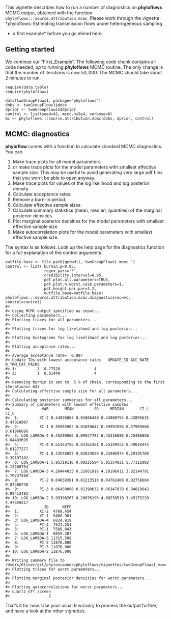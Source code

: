 This vignette describes how to run a number of diagnostics on
**phyloflows** MCMC output, obtained with the function
`phyloflows:::source.attribution.mcmc`. Please work through the vignette
*phyloflows: Estimating transmission flows under heterogeneous sampling
- a first example* before you go ahead here.

Getting started
---------------

We continue our “First\_Example”. The following code chunk contains all
code needed, up to running **phyloflows** MCMC routine. The only change
is that the number of iterations is now 50, 000. The MCMC should take
about 2 minutes to run.

    require(data.table)
    require(phyloflows)

    data(twoGroupFlows1, package="phyloflows")
    dobs <- twoGroupFlows1$dobs
    dprior <- twoGroupFlows1$dprior
    control <- list(seed=42, mcmc.n=5e4, verbose=0)
    mc <- phyloflows:::source.attribution.mcmc(dobs, dprior, control)

MCMC: diagnostics
-----------------

**phyloflow** comes with a function to calculate standard MCMC
diagnostics. You can

1.  Make trace plots for all model parameters;
2.  or make trace plots for the model parameters with smallest effective
    sample size. This may be useful to avoid generating very large pdf
    files that you won t be able to open anyway.
3.  Make trace plots for values of the log likelihood and log posterior
    density.
4.  Calculate acceptance rates.
5.  Remove a burn-in period.
6.  Calculate effective sample sizes.
7.  Calculate summary statistics (mean, median, quantiles) of the
    marginal posterior densities.
8.  Plot marginal posterior densities for the model parameters with
    smallest effective sample size.
9.  Make autocorrelation plots for the model parameters with smallest
    effective sample size.

The syntax is as follows. Look up the help page for the diagnostics
function for a full explanation of the control arguments.

    outfile.base <- file.path(getwd(),'twoGroupFlows1_mcmc_') 
    control <- list( burnin.p=0.05, 
                     regex_pars='*', 
                     credibility.interval=0.95, 
                     pdf.plot.all.parameters=TRUE, 
                     pdf.plot.n.worst.case.parameters=1, 
                     pdf.height.per.par=1.2, 
                     outfile.base=outfile.base)
    phyloflows:::source.attribution.mcmc.diagnostics(mc=mc, control=control)
    #> 
    #> Using MCMC output specified as input...
    #> Collecting parameters...
    #> Plotting traces for all parameters...
    #> 
    #> Plotting traces for log likelihood and log posterior...
    #> 
    #> Plotting histograms for log likelihood and log posterior...
    #> 
    #> Plotting acceptance rates...
    #> 
    #> Average acceptance rate=  0.897
    #> Update IDs with lowest acceptance rates   UPDATE_ID ACC_RATE N_TRM_CAT_PAIRS
    #> 1:         2  0.77528               4
    #> 2:         1  0.81440               4
    #> 
    #> Removing burnin in set to  5 % of chain, corresponding to the first iterations= 625
    #> Calculating effective sample size for all parameters...
    #> 
    #> Calculating posterior summaries for all parameters...
    #> Summary of parameters with lowest effective samples
    #>              VAR       MEAN         SD     MEDIAN       CI_L       CI_U
    #>  1:         XI-2 0.44995864 0.01006440 0.44980794 0.42895635 0.47010807
    #>  2:         XI-1 0.59983962 0.01059647 0.59992896 0.57969886 0.61966686
    #>  3: LOG_LAMBDA-4 6.45209566 0.09947787 6.45316086 6.25486850 6.64483695
    #>  4:         PI-4 0.55143756 0.03162361 0.55149555 0.49018444 0.61277277
    #>  5:         PI-1 0.33546857 0.02824658 0.33486974 0.28195780 0.39197102
    #>  6: LOG_LAMBDA-1 5.95319116 0.09225504 5.95354021 5.77111902 6.13208754
    #>  7: LOG_LAMBDA-3 4.28444033 0.22661016 4.29196911 3.82144791 4.70727508
    #>  8:         PI-2 0.04859381 0.01213510 0.04762408 0.02758604 0.07486730
    #>  9:         PI-3 0.06450006 0.01390632 0.06347870 0.04018642 0.09412482
    #> 10: LOG_LAMBDA-2 3.99308267 0.26076190 4.00238510 3.45173220 4.47650217
    #>               ID      NEFF
    #>  1:         XI-2  4769.454
    #>  2:         XI-1  5468.961
    #>  3: LOG_LAMBDA-4  6824.919
    #>  4:         PI-4  7521.251
    #>  5:         PI-1  7589.843
    #>  6: LOG_LAMBDA-1  8859.387
    #>  7: LOG_LAMBDA-3 11315.509
    #>  8:         PI-2 11876.000
    #>  9:         PI-3 11876.000
    #> 10: LOG_LAMBDA-2 11876.000
    #> 
    #> Writing summary file to /Users/Oliver/git/phyloscanner/phyloflows/vignettes/twoGroupFlows1_mcmc__summary.csv
    #> Plotting traces for worst parameters...
    #> 
    #> Plotting marginal posterior densities for worst parameters...
    #> 
    #> Plotting autocorrelations for worst parameters...
    #> quartz_off_screen 
    #>                 2

That’s it for now. Use your usual R wizadry to process the output
further, and have a look at the other vignettes.

